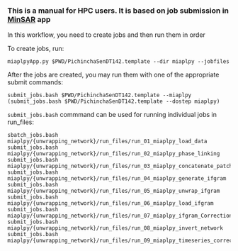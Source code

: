### This is a manual for HPC users. It is based on job submission in [MinSAR](https://github.com/geodesymiami/rsmas_insar) app

In this workflow, you need to create jobs and then run them in order

To create jobs, run:
```
miaplpyApp.py $PWD/PichinchaSenDT142.template --dir miaplpy --jobfiles
```
After the jobs are created, you may run them with one of the appropriate submit commands:
```
submit_jobs.bash $PWD/PichinchaSenDT142.template --miaplpy
(submit_jobs.bash $PWD/PichinchaSenDT142.template --dostep miaplpy)
```
`submit_jobs.bash` commmand can be used for running individual jobs in run_files:

```
sbatch_jobs.bash miaplpy/{unwrapping_network}/run_files/run_01_miaplpy_load_data 
submit_jobs.bash miaplpy/{unwrapping_network}/run_files/run_02_miaplpy_phase_linking
submit_jobs.bash miaplpy/{unwrapping_network}/run_files/run_03_miaplpy_concatenate_patch
submit_jobs.bash miaplpy/{unwrapping_network}/run_files/run_04_miaplpy_generate_ifgram
submit_jobs.bash miaplpy/{unwrapping_network}/run_files/run_05_miaplpy_unwrap_ifgram
submit_jobs.bash miaplpy/{unwrapping_network}/run_files/run_06_miaplpy_load_ifgram
submit_jobs.bash miaplpy/{unwrapping_network}/run_files/run_07_miaplpy_ifgram_Correction 
submit_jobs.bash miaplpy/{unwrapping_network}/run_files/run_08_miaplpy_invert_network
submit_jobs.bash miaplpy/{unwrapping_network}/run_files/run_09_miaplpy_timeseries_correction
```
